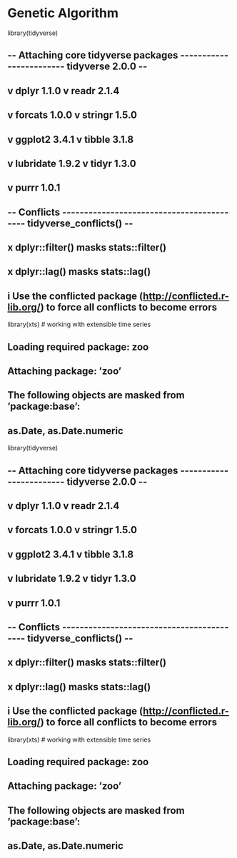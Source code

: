 # Genetic Algorithm
library(tidyverse)
## -- Attaching core tidyverse packages ------------------------ tidyverse 2.0.0 --
## v dplyr 1.1.0 v readr 2.1.4
## v forcats 1.0.0 v stringr 1.5.0
## v ggplot2 3.4.1 v tibble 3.1.8
## v lubridate 1.9.2 v tidyr 1.3.0
## v purrr 1.0.1
## -- Conflicts ------------------------------------------ tidyverse_conflicts() --
## x dplyr::filter() masks stats::filter()
## x dplyr::lag() masks stats::lag()
## i Use the conflicted package (<http://conflicted.r-lib.org/>) to force all conflicts to become errors
library(xts) # working with extensible time series
## Loading required package: zoo
##
## Attaching package: ’zoo’
##
## The following objects are masked from ’package:base’:
##
## as.Date, as.Date.numeric
library(tidyverse)
## -- Attaching core tidyverse packages ------------------------ tidyverse 2.0.0 --
## v dplyr 1.1.0 v readr 2.1.4
## v forcats 1.0.0 v stringr 1.5.0
## v ggplot2 3.4.1 v tibble 3.1.8
## v lubridate 1.9.2 v tidyr 1.3.0
## v purrr 1.0.1
## -- Conflicts ------------------------------------------ tidyverse_conflicts() --
## x dplyr::filter() masks stats::filter()
## x dplyr::lag() masks stats::lag()
## i Use the conflicted package (<http://conflicted.r-lib.org/>) to force all conflicts to become errors
library(xts) # working with extensible time series
## Loading required package: zoo
##
## Attaching package: ’zoo’
##
## The following objects are masked from ’package:base’:
##
## as.Date, as.Date.numeric
